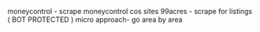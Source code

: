 moneycontrol - scrape moneycontrol cos sites
99acres - scrape for listings   ( BOT PROTECTED )  micro approach- go area by area
